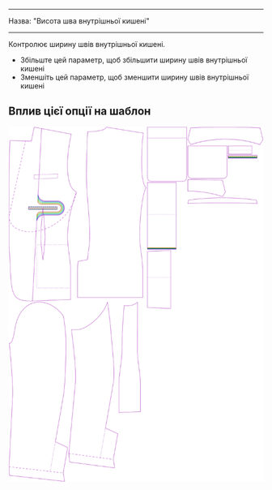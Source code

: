 - - -
Назва: "Висота шва внутрішньої кишені"
- - -

Контролює ширину швів внутрішньої кишені.

- Збільште цей параметр, щоб збільшити ширину швів внутрішньої кишені
- Зменшіть цей параметр, щоб зменшити ширину швів внутрішньої кишені

## Вплив цієї опції на шаблон

![На цьому зображенні показано вплив цієї опції шляхом накладання декількох варіантів, які мають різне значення для цієї опції](jaeger_innerpocketweltheight_sample.svg "Вплив цієї опції на шаблон")
